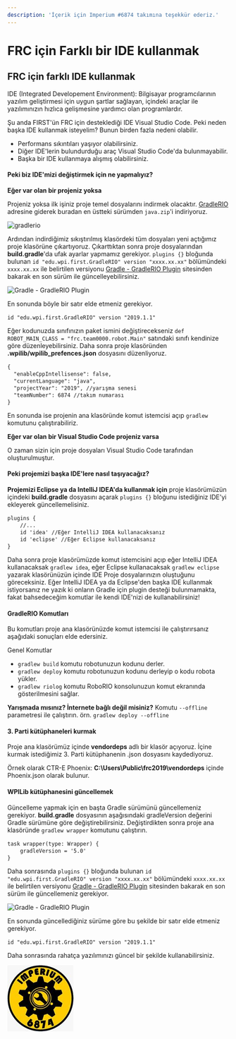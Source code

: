 ```yaml
---
description: 'İçerik için Imperium #6874 takımına teşekkür ederiz.'
---
```


# FRC için Farklı bir IDE kullanmak

## FRC için farklı IDE kullanmak

IDE \(Integrated Developement Environment\): Bilgisayar programcılarının yazılım geliştirmesi için uygun şartlar sağlayan, içindeki araçlar ile yazılımınızın hızlıca gelişmesine yardımcı olan programlardır.

Şu anda FIRST'ün FRC için desteklediği IDE Visual Studio Code. Peki neden başka IDE kullanmak isteyelim? Bunun birden fazla nedeni olabilir.

* Performans sıkıntıları yaşıyor olabilirsiniz.
* Diğer IDE'lerin bulundurduğu araç Visual Studio Code'da bulunmayabilir.
* Başka bir IDE kullanmaya alışmış olabilirsiniz.

#### **Peki biz IDE'mizi değiştirmek için ne yapmalıyız?**

**Eğer var olan bir projeniz yoksa**

Projeniz yoksa ilk işiniz proje temel dosyalarını indirmek olacaktır. [GradleRIO](https://github.com/wpilibsuite/GradleRIO/releases) adresine giderek buradan en üstteki sürümden `java.zip`'i indiriyoruz.

![gradlerio](https://i.hizliresim.com/JZ3dGB.png)

Ardından indirdiğimiz sıkıştırılmış klasördeki tüm dosyaları yeni açtığımız proje klasörüne çıkartıyoruz. Çıkarttıktan sonra proje dosyalarından **build.gradle**'da ufak ayarlar yapmamız gerekiyor. `plugins {}` bloğunda bulunan `id "edu.wpi.first.GradleRIO" version "xxxx.xx.xx"` bölümündeki `xxxx.xx.xx` ile belirtilen versiyonu [Gradle - GradleRIO Plugin](https://plugins.gradle.org/plugin/edu.wpi.first.GradleRIO) sitesinden bakarak en son sürüm ile güncelleyebilirsiniz. 

![Gradle - GradleRIO Plugin](https://i.hizliresim.com/9aGvPk.png)

En sonunda böyle bir satır elde etmeniz gerekiyor.

```text
id "edu.wpi.first.GradleRIO" version "2019.1.1"
```

Eğer kodunuzda sınıfınızın paket ismini değiştirecekseniz `def ROBOT_MAIN_CLASS = "frc.team0000.robot.Main"` satındaki sınıfı kendinize göre düzenleyebilirsiniz. Daha sonra proje klasöründen **.wpilib/wpilib\_prefences.json** dosyasını düzenliyoruz.

```text
{
  "enableCppIntellisense": false,
  "currentLanguage": "java",
  "projectYear": "2019", //yarışma senesi
  "teamNumber": 6874 //takım numarası
}
```

En sonunda ise projenin ana klasöründe komut istemcisi açıp `gradlew` komutunu çalıştırabiliriz.

**Eğer var olan bir Visual Studio Code projeniz varsa**

O zaman sizin için proje dosyaları Visual Studio Code tarafından oluşturulmuştur.

#### **Peki projemizi başka IDE'lere nasıl taşıyacağız?**

**Projemizi Eclipse ya da IntelliJ IDEA'da kullanmak için** proje klasörümüzün içindeki **build.gradle** dosyasını açarak `plugins {}` bloğunu istediğiniz IDE'yi ekleyerek güncellemelisiniz.

```text
plugins {
    //...
    id 'idea' //Eğer IntelliJ IDEA kullanacaksanız
    id 'eclipse' //Eğer Eclipse kullanacaksanız
}
```

Daha sonra proje klasörümüzde komut istemcisini açıp eğer IntelliJ IDEA kullanacaksak `gradlew idea`, eğer Eclipse kullanacaksak `gradlew eclipse` yazarak klasörünüzün içinde IDE Proje dosyalarınızın oluştuğunu göreceksiniz. Eğer IntelliJ IDEA ya da Eclipse'den başka IDE kullanmak istiyorsanız ne yazık ki onların Gradle için plugin desteği bulunmamakta, fakat bahsedeceğim komutlar ile kendi IDE'nizi de kullanabilirsiniz!

#### **GradleRIO Komutları**

Bu komutları proje ana klasörünüzde komut istemcisi ile çalıştırırsanız aşağıdaki sonuçları elde edersiniz.

Genel Komutlar

* `gradlew build` komutu robotunuzun kodunu derler.
* `gradlew deploy` komutu robotunuzun kodunu derleyip o kodu robota yükler.
* `gradlew riolog` komutu RoboRIO konsolunuzun komut ekranında gösterilmesini sağlar.

**Yarışmada mısınız? İnternete bağlı değil misiniz?** Komutu `--offline` parametresi ile çalıştırın. örn. `gradlew deploy --offline`

#### **3. Parti kütüphaneleri kurmak**

Proje ana klasörümüz içinde **vendordeps** adlı bir klasör açıyoruz. İçine kurmak istediğimiz 3. Parti kütüphanenin .json dosyasını kaydediyoruz.

Örnek olarak CTR-E Phoenix: **C:\Users\Public\frc2019\vendordeps** içinde Phoenix.json olarak bulunur.

#### **WPILib kütüphanesini güncellemek**

Güncelleme yapmak için en başta Gradle sürümünü güncellemeniz gerekiyor. **build.gradle** dosyasının aşağısındaki gradleVersion değerini Gradle sürümüne göre değiştirebilirsiniz. Değiştirdikten sonra proje ana klasöründe `gradlew wrapper` komutunu çalıştırın.

```text
task wrapper(type: Wrapper) {
    gradleVersion = '5.0'
}
```

Daha sonrasında `plugins {}` bloğunda bulunan `id "edu.wpi.first.GradleRIO" version "xxxx.xx.xx"` bölümündeki `xxxx.xx.xx` ile belirtilen versiyonu [Gradle - GradleRIO Plugin](https://plugins.gradle.org/plugin/edu.wpi.first.GradleRIO) sitesinden bakarak en son sürüm ile güncellemeniz gerekiyor. 

![Gradle - GradleRIO Plugin](https://i.hizliresim.com/9aGvPk.png)

En sonunda güncellediğiniz sürüme göre bu şekilde bir satır elde etmeniz gerekiyor.

```text
id "edu.wpi.first.GradleRIO" version "2019.1.1"
```

Daha sonrasında rahatça yazılımınızı güncel bir şekilde kullanabilirsiniz.

![&#x130;&#xE7;erik i&#xE7;in Imperium \#6874 tak&#x131;m&#x131;na te&#x15F;ekk&#xFC;r ederiz.](../.gitbook/assets/22069962_145808272692611_4428606646524051456_n.jpg)



